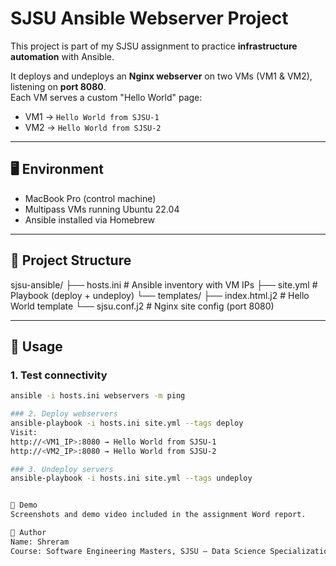 # SJSU Ansible Webserver Project

This project is part of my SJSU assignment to practice **infrastructure automation** with Ansible.

It deploys and undeploys an **Nginx webserver** on two VMs (VM1 & VM2), listening on **port 8080**.  
Each VM serves a custom "Hello World" page:

- VM1 → `Hello World from SJSU-1`
- VM2 → `Hello World from SJSU-2`

---

## 🖥️ Environment
- MacBook Pro (control machine)
- Multipass VMs running Ubuntu 22.04
- Ansible installed via Homebrew

---

## 📂 Project Structure
sjsu-ansible/
├── hosts.ini # Ansible inventory with VM IPs
├── site.yml # Playbook (deploy + undeploy)
└── templates/
├── index.html.j2 # Hello World template
└── sjsu.conf.j2 # Nginx site config (port 8080)

---

## 🚀 Usage

### 1. Test connectivity
```bash
ansible -i hosts.ini webservers -m ping

### 2. Deploy webservers
ansible-playbook -i hosts.ini site.yml --tags deploy
Visit:
http://<VM1_IP>:8080 → Hello World from SJSU-1
http://<VM2_IP>:8080 → Hello World from SJSU-2

### 3. Undeploy servers
ansible-playbook -i hosts.ini site.yml --tags undeploy


📸 Demo
Screenshots and demo video included in the assignment Word report.

📌 Author
Name: Shreram
Course: Software Engineering Masters, SJSU – Data Science Specialization
